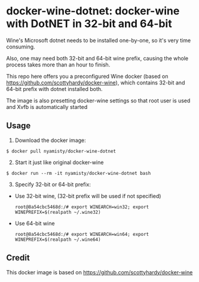 # docker-wine-dotnet: docker-wine with DotNET in 32-bit and 64-bit

Wine's Microsoft dotnet needs to be installed one-by-one, so it's very time consuming.

Also, one may need both 32-bit and 64-bit wine prefix, causing the whole process takes more than an hour to finish.

This repo here offers you a preconfigured Wine docker (based on https://github.com/scottyhardy/docker-wine), which contains 32-bit and 64-bit prefix with dotnet installed both.

The image is also presetting docker-wine settings so that root user is used and Xvfb is automatically started


## Usage 

1. Download the docker image:
```
$ docker pull nyamisty/docker-wine-dotnet
```

2. Start it just like original docker-wine
```
$ docker run --rm -it nyamisty/docker-wine-dotnet bash
```

3. Specify 32-bit or 64-bit prefix:
- Use 32-bit wine, (32-bit prefix will be used if not specified)
    ```
    root@8a54cbc5468d:/# export WINEARCH=win32; export WINEPREFIX=$(realpath ~/.wine32)
    ```
- Use 64-bit wine
    ```
    root@8a54cbc5468d:/# export WINEARCH=win64; export WINEPREFIX=$(realpath ~/.wine64)
    ```

## Credit

This docker image is based on https://github.com/scottyhardy/docker-wine
